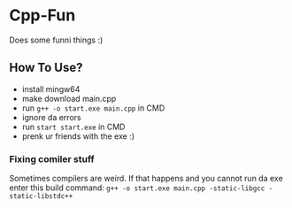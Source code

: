 # Cpp-Fun

Does some funni things :)

## How To Use?

- install mingw64
- make download main.cpp
- run `g++ -o start.exe main.cpp` in CMD
- ignore da errors
- run `start start.exe` in CMD 
- prenk ur friends with the exe :)

### Fixing comiler stuff

Sometimes compilers are weird. 
If that happens and you cannot run da exe enter this build command:
`g++ -o start.exe main.cpp -static-libgcc -static-libstdc++`
